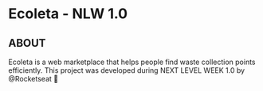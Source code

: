 # Ecoleta - NLW 1.0 

## ABOUT 

Ecoleta is a web marketplace that helps people find waste collection points efficiently. 
This project was developed during NEXT LEVEL WEEK 1.0 by @Rocketseat :rocket: 
